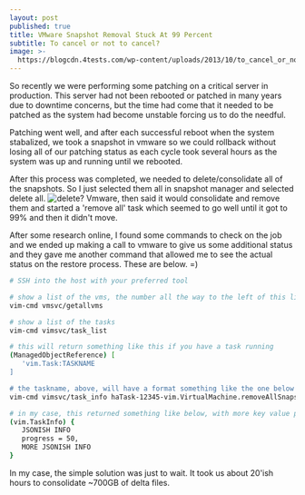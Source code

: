 ```yaml
---
layout: post
published: true
title: VMware Snapshot Removal Stuck At 99 Percent
subtitle: To cancel or not to cancel?
image: >-
  https://blogcdn.4tests.com/wp-content/uploads/2013/10/to_cancel_or_not-280x300.jpg
---
```

So recently we were performing some patching on a critical server in production. This server had not been rebooted or patched in many years due to downtime concerns, but the time had come that it needed to be patched as the system had become unstable forcing us to do the needful.

Patching went well, and after each successful reboot when the system stabalized, we took a snapshot in vmware so we could rollback without losing all of our patching status as each cycle took several hours as the system was up and running until we rebooted.

After this process was completed, we needed to delete/consolidate all of the snapshots. So I just selected them all in snapshot manager and selected delete all. ![delete?](https://i.stack.imgur.com/Mat9P.png) Vmware, then said it would consolidate and remove them and started a 'remove all' task which seemed to go well until it got to 99% and then it didn't move.

After some research online, I found some commands to check on the job and we ended up making a call to vmware to give us some additional status and they gave me another command that allowed me to see the actual status on the restore process. These are below. =)

```sh
# SSH into the host with your preferred tool

# show a list of the vms, the number all the way to the left of this list will be the vm id
vim-cmd vmsvc/getallvms

# show a list of the tasks
vim-cmd vimsvc/task_list

# this will return something like this if you have a task running
(ManagedObjectReference) [
   'vim.Task:TASKNAME
]

# the taskname, above, will have a format something like the one below where '12345' will match the vm id for the machine up top. at least it did for mine. I don't know if the task name is always in semi-plain english like it is here wher eyou can clearly see this is a removeallsnapshots task, but it was for me.
vim-cmd vimsvc/task_info haTask-12345-vim.VirtualMachine.removeAllSnapshots-12121212

# in my case, this returned something like below, with more key value pairs, but the key one I was looking for was 'progress' which showed the actual progress of the task.
(vim.TaskInfo) {
   JSONISH INFO
   progress = 50,
   MORE JSONISH INFO
}
```

In my case, the simple solution was just to wait. It took us about 20'ish hours to consolidate ~700GB of delta files.